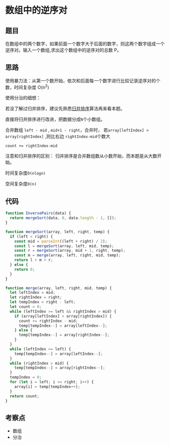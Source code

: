 <!--
 * @Author: 朽木白
 * @Date: 2022-09-03 15:43:47
 * @LastEditors: 1547702880@qq.com
 * @LastEditTime: 2022-09-03 16:23:21
 * @Description:
-->

# 数组中的逆序对

## 题目

在数组中的两个数字，如果前面一个数字大于后面的数字，则这两个数字组成一个逆序对。输入一个数组,求出这个数组中的逆序对的总数 P。

## 思路

使用暴力法：从第一个数开始，依次和后面每一个数字进行比较记录逆序对的个数，时间复杂度 O(n<sup>2</sup>)

使用分治的细想：

若没了解过归并排序，建议先熟悉[归并排序](/算法分类/排序/归并排序.md)算法再来看本题。

直接将归并排序进行改进，把数据分成`N`个小数组。

合并数组 `left - mid` , `mid+1 - right`，合并时， 若`array[leftIndex] > array[rightIndex]` ,则比右边 `rightIndex-mid`个数大

`count += rightIndex-mid`

注意和归并排序的区别： 归并排序是合并数组数从小数开始，而本题是从大数开始。

时间复杂度`O(nlogn)`

空间复杂度`O(n)`

## 代码

```js
function InversePairs(data) {
  return mergeSort(data, 0, data.length - 1, []);
}

function mergeSort(array, left, right, temp) {
  if (left < right) {
    const mid = parseInt((left + right) / 2);
    const l = mergeSort(array, left, mid, temp);
    const r = mergeSort(array, mid + 1, right, temp);
    const m = merge(array, left, right, mid, temp);
    return l + m + r;
  } else {
    return 0;
  }
}

function merge(array, left, right, mid, temp) {
  let leftIndex = mid;
  let rightIndex = right;
  let tempIndex = right - left;
  let count = 0;
  while (leftIndex >= left && rightIndex > mid) {
    if (array[leftIndex] > array[rightIndex]) {
      count += rightIndex - mid;
      temp[tempIndex--] = array[leftIndex--];
    } else {
      temp[tempIndex--] = array[rightIndex--];
    }
  }
  while (leftIndex >= left) {
    temp[tempIndex--] = array[leftIndex--];
  }
  while (rightIndex > mid) {
    temp[tempIndex--] = array[rightIndex--];
  }
  tempIndex = 0;
  for (let i = left; i <= right; i++) {
    array[i] = temp[tempIndex++];
  }
  return count;
}
```

## 考察点

- 数组
- 分治

